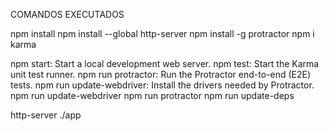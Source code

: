 COMANDOS EXECUTADOS

npm install
npm install --global http-server
npm install -g protractor
npm i karma

npm start: Start a local development web server.
npm test: Start the Karma unit test runner.
npm run protractor: Run the Protractor end-to-end (E2E) tests.
npm run update-webdriver: Install the drivers needed by Protractor.
npm run update-webdriver
npm run protractor
npm run update-deps

http-server ./app
